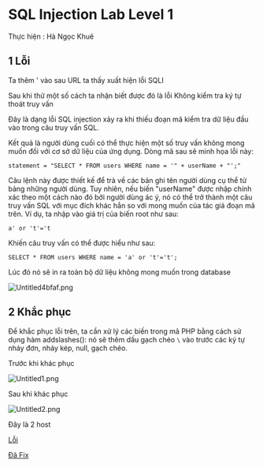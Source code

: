 # SQL Injection Lab Level 1

Thực hiện : Hà Ngọc Khuê

## 1 Lỗi 

Ta thêm ' vào sau URL ta thấy xuất hiện lỗi SQLI

Sau khi thử một số cách ta nhận biết được đó là lỗi Không kiểm tra ký tự thoát truy vấn 

Đây là dạng lỗi SQL injection xảy ra khi thiếu đoạn mã kiểm tra dữ liệu đầu vào trong câu truy vấn SQL. 

Kết quả là người dùng cuối có thể thực hiện một số truy vấn không mong muốn đối với cơ sở dữ liệu của ứng dụng. Dòng mã sau sẽ minh họa lỗi này:

``statement = "SELECT * FROM users WHERE name = '" + userName + "';"``

Câu lệnh này được thiết kế để trả về các bản ghi tên người dùng cụ thể từ bảng những người dùng. Tuy nhiên, nếu biến "userName" được nhập chính xác 
theo một cách nào đó bởi người dùng ác ý, nó có thể trở thành một câu truy vấn SQL với mục đích khác hẳn so với mong muốn của tác giả đoạn mã trên. 
Ví dụ, ta nhập vào giá trị của biến root như sau:

``a' or 't'='t``

Khiến câu truy vấn có thể được hiểu như sau:

``SELECT * FROM users WHERE name = 'a' or 't'='t';``

Lúc đó nó sẽ in ra toàn bộ dữ liệu không mong muốn trong database

<img src="http://sv1.upsieutoc.com/2017/02/12/Untitled4bfaf.png" alt="Untitled4bfaf.png" border="0" />

## 2 Khắc phục 

Để khắc phục lỗi trên, ta cần xử lý các biến trong mã PHP bằng cách sử dụng hàm addslashes(): nó sẽ thêm dấu gạch chéo `\` vào trước các ký tự nháy đơn, nháy kép, null, gạch chéo.

Trước khi khác phục 

<img src="http://sv1.upsieutoc.com/2017/02/12/Untitled1.png" alt="Untitled1.png" border="0" />

Sau khi khác phục 

<img src="http://sv1.upsieutoc.com/2017/02/12/Untitled2.png" alt="Untitled2.png" border="0" />

Đây là 2 host 

[Lỗi](http://trainphp.pe.hu/)

[Đã Fix](http://trainphp.pe.hu/dafix.php)
